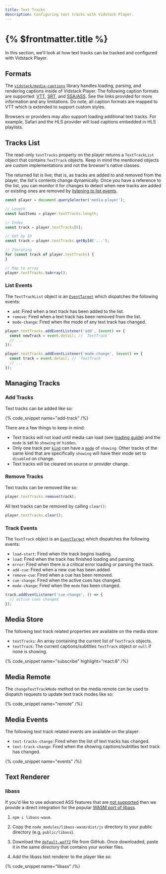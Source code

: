 ```yaml
---
title: Text Tracks
description: Configuring text tracks with Vidstack Player.
---
```


# {% $frontmatter.title %}

In this section, we'll look at how text tracks can be tracked and configured with Vidstack
Player.

## Formats

The [`vidstack/media-captions`](https://github.com/vidstack/media-captions) library handles
loading, parsing, and rendering captions inside of Vidstack Player. The following caption formats
are supported: [VTT](https://github.com/vidstack/media-captions#vtt),
[SRT](https://github.com/vidstack/media-captions#srt), and [SSA/ASS](https://github.com/vidstack/media-captions#ssaass).
See the links provided for more information and any limitations. Do note, all caption formats are
mapped to VTT which is extended to support custom styles.

Browsers or providers may also support loading additional text tracks. For example, Safari
and the HLS provider will load captions embedded in HLS playlists.

## Tracks List

The read-only `textTracks` property on the player returns a `TextTrackList` object that contains
`TextTrack` objects. Keep in mind the mentioned objects are custom implementations and not the
browser's native classes.

The returned list is live; that is, as tracks are added to and removed from the player, the list's
contents change dynamically. Once you have a reference to the list, you can monitor it for changes
to detect when new tracks are added or existing ones are removed by [listening to list events](#events).

```ts
const player = document.querySelector('media-player');

// Length
const hasItems = player.textTracks.length;

// Index
const track = player.textTracks[0];

// Get by ID
const track = player.textTracks.getById('...');

// Iterating
for (const track of player.textTracks) {
}

// Map to array
player.textTracks.toArray();
```

### List Events

The `TextTrackList` object is an [`EventTarget`](https://developer.mozilla.org/en-US/docs/Web/API/EventTarget)
which dispatches the following events:

- `add`: Fired when a text track has been added to the list.
- `remove`: Fired when a text track has been removed from the list.
- `mode-change`: Fired when the mode of any text track has changed.

```ts
player.textTracks.addEventListener('add', (event) => {
  const newTrack = event.detail; // `TextTrack`
  // ...
});

player.textTracks.addEventListener('mode-change', (event) => {
  const track = event.detail; // `TextTrack`
  // ...
});
```

## Managing Tracks

### Add Tracks

Text tracks can be added like so:

{% code_snippet name="add-track" /%}

There are a few things to keep in mind:

- Text tracks will not load until media can load (see
  [loading guide](docs/player/core-concepts/loading#loading-strategies)) and the `mode` is set to
  `showing` or `hidden`.
- Only one track per [`kind`](https://developer.mozilla.org/en-US/docs/Web/API/TextTrack/kind) can
  have a [`mode`](https://developer.mozilla.org/en-US/docs/Web/API/TextTrack/mode) of `showing`.
  Other tracks of the same kind that are specifically `showing` will have their mode set to
  `disabled` on change.
- Text tracks will be cleared on source or provider change.

### Remove Tracks

Text tracks can be removed like so:

```ts
player.textTracks.remove(track);
```

All text tracks can be removed by calling `clear()`:

```ts
player.textTracks.clear();
```

### Track Events

The `TextTrack` object is an [`EventTarget`](https://developer.mozilla.org/en-US/docs/Web/API/EventTarget)
which dispatches the following events:

- `load-start`: Fired when the track begins loading.
- `load`: Fired when the track has finished loading and parsing.
- `error`: Fired when there is a critical error loading or parsing the track.
- `add-cue`: Fired when a new cue has been added.
- `remove-cue`: Fired when a cue has been removed.
- `cue-change`: Fired when the active cues has changed.
- `mode-change`: Fired when the `mode` has been changed.

```ts
track.addEventListener('cue-change', () => {
  // active cues changed
});
```

## Media Store

The following text track related properties are available on the media store:

- `textTracks`: An array containing the current list of `TextTrack` objects.
- `textTrack`: The current captions/subtitles `TextTrack` object or `null` if none is showing.

{% code_snippet name="subscribe" highlight="react:8" /%}

## Media Remote

The `changeTextTrackMode` method on the media remote can be used to dispatch requests to update
text track modes like so:

{% code_snippet name="remote" /%}

## Media Events

The following text track related events are available on the player:

- `text-tracks-change`: Fired when the list of text tracks has changed.
- `text-track-change`: Fired when the showing captions/subtitles text track has changed.

{% code_snippet name="events" /%}

## Text Renderer

### libass

If you'd like to use advanced ASS features that are [not supported](https://github.com/vidstack/media-captions#ssaass)
then we provide a direct integration for the popular
[WASM port of libass](https://github.com/libass/JavascriptSubtitlesOctopus#options).

1. `npm i libass-wasm`.

2. Copy the `node_modules/libass-wasm/dist/js` directory to your public directory (e.g,
   `public/libass`).

3. Download the [`default.woff2`](https://github.com/libass/JavascriptSubtitlesOctopus/blob/master/assets/default.woff2)
   file from GitHub. Once downloaded, paste it in the same directory that contains your worker files.

4. Add the libass text renderer to the player like so:

{% code_snippet name="libass" /%}

